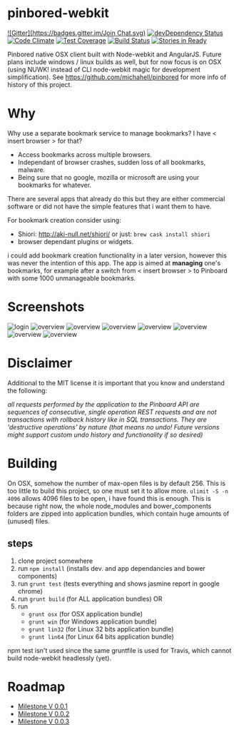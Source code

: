 pinbored-webkit
===============

[![Gitter](https://badges.gitter.im/Join Chat.svg)](https://gitter.im/michahell/pinbored-webkit?utm_source=badge&utm_medium=badge&utm_campaign=pr-badge)
[![devDependency Status](https://david-dm.org/michahell/pinbored-webkit/dev-status.svg)](https://david-dm.org/michahell/pinbored-webkit/#info=devDependencies)
[![Code Climate](https://codeclimate.com/github/michahell/pinbored-webkit/badges/gpa.svg)](https://codeclimate.com/github/michahell/pinbored-webkit)
[![Test Coverage](https://codeclimate.com/github/michahell/pinbored-webkit/badges/coverage.svg)](https://codeclimate.com/github/michahell/pinbored-webkit)
[![Build Status](https://travis-ci.org/michahell/pinbored-webkit.svg)](https://travis-ci.org/michahell/pinbored-webkit)
[![Stories in Ready](https://badge.waffle.io/michahell/pinbored-webkit.png?label=In%20Progress&title=In%20Progress)](https://waffle.io/michahell/pinbored-webkit)

Pinbored native OSX client built with Node-webkit and AngularJS. Future plans include windows / linux
builds as well, but for now focus is on OSX (using NUWK! instead of CLI node-webkit magic for development simplification). See https://github.com/michahell/pinbored for more info of history of this project.

Why
===

Why use a separate bookmark service to manage bookmarks? I have < insert browser > for that?

* Access bookmarks across multiple browsers.
* Independant of browser crashes, sudden loss of all bookmarks, malware.
* Being sure that no google, mozilla or microsoft are using your bookmarks for whatever.

There are several apps that already do this but they are either commercial software or did not have the simple features that i want them to have.

For bookmark creation consider using:

* Shiori: http://aki-null.net/shiori/ or just: ```brew cask install shiori```
* browser dependant plugins or widgets.

i could add bookmark creation functionality in a later version, however this was never the intention of this app.
The app is aimed at **managing** one's bookmarks, for example after a switch from < insert browser >
to Pinboard with some 1000 unmanageable bookmarks.

Screenshots
===========

![login](screenshots/login.png?raw=true "login screen")
![overview](screenshots/overview-bars.png?raw=trueg "overview all bars")
![overview](screenshots/overview-bars-2.png?raw=true "overview bookmark load type")
![overview](screenshots/overview-update.png?raw=true "overview individual update")
![overview](screenshots/overview-private.png?raw=true "overview private icon")
![overview](screenshots/overview-selection.png?raw=true "overview selection")
![overview](screenshots/overview-selection-stale.png?raw=true "overview selection stale check")
![overview](screenshots/overview-tag-select.png?raw=true "overview tag selection")

Disclaimer
==========

Additional to the MIT license it is important that you know and understand the following:

*all requests performed by the application to the Pinboard API are sequences of consecutive, single operation REST requests and are not transactions with rollback history like in SQL transactions. They are 'destructive operations' by nature (that means no undo! Future versions might support custom undo history and functionality if so desired)* 

Building
========

On OSX, somehow the number of max-open files is by default 256. This is too little to build this project,
so one must set it to allow more. ```ulimit -S -n 4096``` allows 4096 files to be open, i have found this is
enough. This is because right now, the whole node_modules and bower_components folders are zipped into application bundles, which contain huge amounts of (unused) files.

steps
-----

1. clone project somewhere
2. run ```npm install``` (installs dev. and app dependancies and bower components)
3. run ```grunt test``` (tests everything and shows jasmine report in google chrome)
1. run ```grunt build``` (for ALL application bundles) OR
2. run
    * ```grunt osx``` (for OSX application bundle)
    * ```grunt win``` (for Windows application bundle)
    * ```grunt lin32``` (for Linux 32 bits application bundle)
    * ```grunt lin64``` (for Linux 64 bits application bundle)

npm test isn't used since the same gruntfile is used for Travis, which cannot build node-webkit headlessly (yet).

Roadmap
=======

* [Milestone V 0.0.1](https://github.com/michahell/pinbored-webkit/milestones/0.0.1%20Iron%20Orchid)
* [Milestone V 0.0.2](https://github.com/michahell/pinbored-webkit/milestones/0.0.2%20Tin%20Thistle)
* [Milestone V 0.0.3](https://github.com/michahell/pinbored-webkit/milestones/0.0.3%20Gold%20Dahlia)

